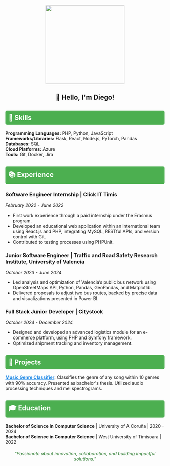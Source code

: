 
   <p align="center">
  <img src="https://i.imgur.com/I9OWQYm.png" style="width: 250px" />
</p>
   
 ## <p align="center">👋 Hello, I'm Diego! </p> 

  <h2 style="background-color: #4CAF50; color: white; padding: 10px; border-radius: 5px;">🔧 Skills</h2>
  <ul style="list-style-type: none; padding-left: 0;">
    <li><strong>Programming Languages:</strong> PHP, Python, JavaScript</li>
    <li><strong>Frameworks/Libraries:</strong> Flask, React, Node.js, PyTorch, Pandas</li>
    <li><strong>Databases:</strong> SQL</li>
    <li><strong>Cloud Platforms:</strong> Azure</li>
    <li><strong>Tools:</strong> Git, Docker, Jira</li>
  </ul>

  <h2 style="background-color: #4CAF50; color: white; padding: 10px; border-radius: 5px;">📚 Experience</h2>
  <div style="margin-bottom: 20px;">
    <h3>Software Engineer Internship | Click IT Timis</h3>
    <p><em>February 2022 - June 2022</em></p>
    <ul>
      <li>First work experience through a paid internship under the Erasmus program.</li>
      <li>Developed an educational web application within an international team using React.js and PHP, integrating MySQL, RESTful APIs, and version control with Git.</li>
      <li>Contributed to testing processes using PHPUnit.</li>
    </ul>
  </div>
  <div style="margin-bottom: 20px;">
    <h3>Junior Software Engineer | Traffic and Road Safety Research Institute, University of Valencia</h3>
    <p><em>October 2023 - June 2024</em></p>
    <ul>
      <li>Led analysis and optimization of Valencia’s public bus network using OpenStreetMaps API, Python, Pandas, GeoPandas, and Matplotlib.</li>
      <li>Delivered proposals to adjust two bus routes, backed by precise data and visualizations presented in Power BI.</li>
    </ul>
  </div>
  <div style="margin-bottom: 20px;">
    <h3>Full Stack Junior Developer | Citystock</h3>
    <p><em>October 2024 - December 2024</em></p>
    <ul>
      <li>Designed and developed an advanced logistics module for an e-commerce platform, using PHP and Symfony framework.</li>
      <li>Optimized shipment tracking and inventory management.</li>
    </ul>
  </div>

  <h2 style="background-color: #4CAF50; color: white; padding: 10px; border-radius: 5px;">📂 Projects</h2>
  <ul style="list-style-type: none; padding-left: 0;">
    <li><strong><a href="https://github.com/diegocainzos/music-genre-classification-tfg" target="_blank" style="color: #1e88e5;">Music Genre Classifier</a></strong>: Classifies the genre of any song within 10 genres with 90% accuracy. Presented as bachelor's thesis. Utilized audio processing techniques and mel spectrograms.</li>
  </ul>

  <h2 style="background-color: #4CAF50; color: white; padding: 10px; border-radius: 5px;">🎓 Education</h2>
  <ul style="list-style-type: none; padding-left: 0;">
    <li><strong>Bachelor of Science in Computer Science</strong> | University of A Coruña | 2020 - 2024</li>
    <li><strong>Bachelor of Science in Computer Science</strong> | West University of Timisoara | 2022</li>
  </ul>

  <div style="text-align: center; margin-top: 20px;">
    <p style="font-style: italic; color: #2e7d32;">"Passionate about innovation, collaboration, and building impactful solutions."</p>
  </div>
</div>
